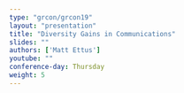 ```yaml
---
type: "grcon/grcon19"
layout: "presentation"
title: "Diversity Gains in Communications"
slides: ""
authors: ['Matt Ettus']
youtube: ""
conference-day: Thursday
weight: 5 
---
```

